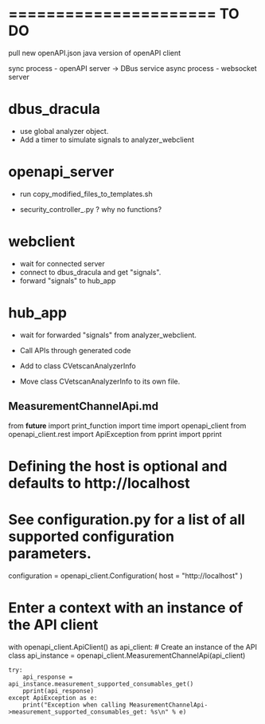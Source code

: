 ======================
	TO DO
======================

pull new openAPI.json
java version of openAPI client






sync process - openAPI server -> DBus service
async process - websocket server

dbus_dracula
==================
* use global analyzer object.
* Add a timer to simulate signals to analyzer_webclient

openapi_server
==================
* run copy_modified_files_to_templates.sh

* security_controller_.py ? why no functions?


webclient
==================
* wait for connected server
* connect to dbus_dracula and get "signals".
* forward "signals" to hub_app

hub_app
===================
* wait for forwarded "signals" from analyzer_webclient.

* Call APIs through generated code
* Add to class CVetscanAnalyzerInfo
* Move class CVetscanAnalyzerInfo to its own file.

MeasurementChannelApi.md
------------------------------------
from __future__ import print_function
import time
import openapi_client
from openapi_client.rest import ApiException
from pprint import pprint
# Defining the host is optional and defaults to http://localhost
# See configuration.py for a list of all supported configuration parameters.
configuration = openapi_client.Configuration(
    host = "http://localhost"
)


# Enter a context with an instance of the API client
with openapi_client.ApiClient() as api_client:
    # Create an instance of the API class
    api_instance = openapi_client.MeasurementChannelApi(api_client)
    
    try:
        api_response = api_instance.measurement_supported_consumables_get()
        pprint(api_response)
    except ApiException as e:
        print("Exception when calling MeasurementChannelApi->measurement_supported_consumables_get: %s\n" % e)  


